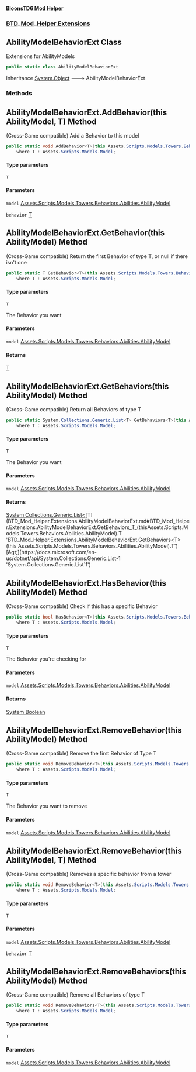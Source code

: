 #### [BloonsTD6 Mod Helper](index.md 'index')
### [BTD_Mod_Helper.Extensions](index.md#BTD_Mod_Helper.Extensions 'BTD_Mod_Helper.Extensions')

## AbilityModelBehaviorExt Class

Extensions for AbilityModels

```csharp
public static class AbilityModelBehaviorExt
```

Inheritance [System.Object](https://docs.microsoft.com/en-us/dotnet/api/System.Object 'System.Object') &#129106; AbilityModelBehaviorExt
### Methods

<a name='BTD_Mod_Helper.Extensions.AbilityModelBehaviorExt.AddBehavior_T_(thisAssets.Scripts.Models.Towers.Behaviors.Abilities.AbilityModel,T)'></a>

## AbilityModelBehaviorExt.AddBehavior<T>(this AbilityModel, T) Method

(Cross-Game compatible) Add a Behavior to this model

```csharp
public static void AddBehavior<T>(this Assets.Scripts.Models.Towers.Behaviors.Abilities.AbilityModel model, T behavior)
    where T : Assets.Scripts.Models.Model;
```
#### Type parameters

<a name='BTD_Mod_Helper.Extensions.AbilityModelBehaviorExt.AddBehavior_T_(thisAssets.Scripts.Models.Towers.Behaviors.Abilities.AbilityModel,T).T'></a>

`T`
#### Parameters

<a name='BTD_Mod_Helper.Extensions.AbilityModelBehaviorExt.AddBehavior_T_(thisAssets.Scripts.Models.Towers.Behaviors.Abilities.AbilityModel,T).model'></a>

`model` [Assets.Scripts.Models.Towers.Behaviors.Abilities.AbilityModel](https://docs.microsoft.com/en-us/dotnet/api/Assets.Scripts.Models.Towers.Behaviors.Abilities.AbilityModel 'Assets.Scripts.Models.Towers.Behaviors.Abilities.AbilityModel')

<a name='BTD_Mod_Helper.Extensions.AbilityModelBehaviorExt.AddBehavior_T_(thisAssets.Scripts.Models.Towers.Behaviors.Abilities.AbilityModel,T).behavior'></a>

`behavior` [T](BTD_Mod_Helper.Extensions.AbilityModelBehaviorExt.md#BTD_Mod_Helper.Extensions.AbilityModelBehaviorExt.AddBehavior_T_(thisAssets.Scripts.Models.Towers.Behaviors.Abilities.AbilityModel,T).T 'BTD_Mod_Helper.Extensions.AbilityModelBehaviorExt.AddBehavior<T>(this Assets.Scripts.Models.Towers.Behaviors.Abilities.AbilityModel, T).T')

<a name='BTD_Mod_Helper.Extensions.AbilityModelBehaviorExt.GetBehavior_T_(thisAssets.Scripts.Models.Towers.Behaviors.Abilities.AbilityModel)'></a>

## AbilityModelBehaviorExt.GetBehavior<T>(this AbilityModel) Method

(Cross-Game compatible) Return the first Behavior of type T, or null if there isn't one

```csharp
public static T GetBehavior<T>(this Assets.Scripts.Models.Towers.Behaviors.Abilities.AbilityModel model)
    where T : Assets.Scripts.Models.Model;
```
#### Type parameters

<a name='BTD_Mod_Helper.Extensions.AbilityModelBehaviorExt.GetBehavior_T_(thisAssets.Scripts.Models.Towers.Behaviors.Abilities.AbilityModel).T'></a>

`T`

The Behavior you want
#### Parameters

<a name='BTD_Mod_Helper.Extensions.AbilityModelBehaviorExt.GetBehavior_T_(thisAssets.Scripts.Models.Towers.Behaviors.Abilities.AbilityModel).model'></a>

`model` [Assets.Scripts.Models.Towers.Behaviors.Abilities.AbilityModel](https://docs.microsoft.com/en-us/dotnet/api/Assets.Scripts.Models.Towers.Behaviors.Abilities.AbilityModel 'Assets.Scripts.Models.Towers.Behaviors.Abilities.AbilityModel')

#### Returns
[T](BTD_Mod_Helper.Extensions.AbilityModelBehaviorExt.md#BTD_Mod_Helper.Extensions.AbilityModelBehaviorExt.GetBehavior_T_(thisAssets.Scripts.Models.Towers.Behaviors.Abilities.AbilityModel).T 'BTD_Mod_Helper.Extensions.AbilityModelBehaviorExt.GetBehavior<T>(this Assets.Scripts.Models.Towers.Behaviors.Abilities.AbilityModel).T')

<a name='BTD_Mod_Helper.Extensions.AbilityModelBehaviorExt.GetBehaviors_T_(thisAssets.Scripts.Models.Towers.Behaviors.Abilities.AbilityModel)'></a>

## AbilityModelBehaviorExt.GetBehaviors<T>(this AbilityModel) Method

(Cross-Game compatible) Return all Behaviors of type T

```csharp
public static System.Collections.Generic.List<T> GetBehaviors<T>(this Assets.Scripts.Models.Towers.Behaviors.Abilities.AbilityModel model)
    where T : Assets.Scripts.Models.Model;
```
#### Type parameters

<a name='BTD_Mod_Helper.Extensions.AbilityModelBehaviorExt.GetBehaviors_T_(thisAssets.Scripts.Models.Towers.Behaviors.Abilities.AbilityModel).T'></a>

`T`

The Behavior you want
#### Parameters

<a name='BTD_Mod_Helper.Extensions.AbilityModelBehaviorExt.GetBehaviors_T_(thisAssets.Scripts.Models.Towers.Behaviors.Abilities.AbilityModel).model'></a>

`model` [Assets.Scripts.Models.Towers.Behaviors.Abilities.AbilityModel](https://docs.microsoft.com/en-us/dotnet/api/Assets.Scripts.Models.Towers.Behaviors.Abilities.AbilityModel 'Assets.Scripts.Models.Towers.Behaviors.Abilities.AbilityModel')

#### Returns
[System.Collections.Generic.List&lt;](https://docs.microsoft.com/en-us/dotnet/api/System.Collections.Generic.List-1 'System.Collections.Generic.List`1')[T](BTD_Mod_Helper.Extensions.AbilityModelBehaviorExt.md#BTD_Mod_Helper.Extensions.AbilityModelBehaviorExt.GetBehaviors_T_(thisAssets.Scripts.Models.Towers.Behaviors.Abilities.AbilityModel).T 'BTD_Mod_Helper.Extensions.AbilityModelBehaviorExt.GetBehaviors<T>(this Assets.Scripts.Models.Towers.Behaviors.Abilities.AbilityModel).T')[&gt;](https://docs.microsoft.com/en-us/dotnet/api/System.Collections.Generic.List-1 'System.Collections.Generic.List`1')

<a name='BTD_Mod_Helper.Extensions.AbilityModelBehaviorExt.HasBehavior_T_(thisAssets.Scripts.Models.Towers.Behaviors.Abilities.AbilityModel)'></a>

## AbilityModelBehaviorExt.HasBehavior<T>(this AbilityModel) Method

(Cross-Game compatible) Check if this has a specific Behavior

```csharp
public static bool HasBehavior<T>(this Assets.Scripts.Models.Towers.Behaviors.Abilities.AbilityModel model)
    where T : Assets.Scripts.Models.Model;
```
#### Type parameters

<a name='BTD_Mod_Helper.Extensions.AbilityModelBehaviorExt.HasBehavior_T_(thisAssets.Scripts.Models.Towers.Behaviors.Abilities.AbilityModel).T'></a>

`T`

The Behavior you're checking for
#### Parameters

<a name='BTD_Mod_Helper.Extensions.AbilityModelBehaviorExt.HasBehavior_T_(thisAssets.Scripts.Models.Towers.Behaviors.Abilities.AbilityModel).model'></a>

`model` [Assets.Scripts.Models.Towers.Behaviors.Abilities.AbilityModel](https://docs.microsoft.com/en-us/dotnet/api/Assets.Scripts.Models.Towers.Behaviors.Abilities.AbilityModel 'Assets.Scripts.Models.Towers.Behaviors.Abilities.AbilityModel')

#### Returns
[System.Boolean](https://docs.microsoft.com/en-us/dotnet/api/System.Boolean 'System.Boolean')

<a name='BTD_Mod_Helper.Extensions.AbilityModelBehaviorExt.RemoveBehavior_T_(thisAssets.Scripts.Models.Towers.Behaviors.Abilities.AbilityModel)'></a>

## AbilityModelBehaviorExt.RemoveBehavior<T>(this AbilityModel) Method

(Cross-Game compatible) Remove the first Behavior of Type T

```csharp
public static void RemoveBehavior<T>(this Assets.Scripts.Models.Towers.Behaviors.Abilities.AbilityModel model)
    where T : Assets.Scripts.Models.Model;
```
#### Type parameters

<a name='BTD_Mod_Helper.Extensions.AbilityModelBehaviorExt.RemoveBehavior_T_(thisAssets.Scripts.Models.Towers.Behaviors.Abilities.AbilityModel).T'></a>

`T`

The Behavior you want to remove
#### Parameters

<a name='BTD_Mod_Helper.Extensions.AbilityModelBehaviorExt.RemoveBehavior_T_(thisAssets.Scripts.Models.Towers.Behaviors.Abilities.AbilityModel).model'></a>

`model` [Assets.Scripts.Models.Towers.Behaviors.Abilities.AbilityModel](https://docs.microsoft.com/en-us/dotnet/api/Assets.Scripts.Models.Towers.Behaviors.Abilities.AbilityModel 'Assets.Scripts.Models.Towers.Behaviors.Abilities.AbilityModel')

<a name='BTD_Mod_Helper.Extensions.AbilityModelBehaviorExt.RemoveBehavior_T_(thisAssets.Scripts.Models.Towers.Behaviors.Abilities.AbilityModel,T)'></a>

## AbilityModelBehaviorExt.RemoveBehavior<T>(this AbilityModel, T) Method

(Cross-Game compatible) Removes a specific behavior from a tower

```csharp
public static void RemoveBehavior<T>(this Assets.Scripts.Models.Towers.Behaviors.Abilities.AbilityModel model, T behavior)
    where T : Assets.Scripts.Models.Model;
```
#### Type parameters

<a name='BTD_Mod_Helper.Extensions.AbilityModelBehaviorExt.RemoveBehavior_T_(thisAssets.Scripts.Models.Towers.Behaviors.Abilities.AbilityModel,T).T'></a>

`T`
#### Parameters

<a name='BTD_Mod_Helper.Extensions.AbilityModelBehaviorExt.RemoveBehavior_T_(thisAssets.Scripts.Models.Towers.Behaviors.Abilities.AbilityModel,T).model'></a>

`model` [Assets.Scripts.Models.Towers.Behaviors.Abilities.AbilityModel](https://docs.microsoft.com/en-us/dotnet/api/Assets.Scripts.Models.Towers.Behaviors.Abilities.AbilityModel 'Assets.Scripts.Models.Towers.Behaviors.Abilities.AbilityModel')

<a name='BTD_Mod_Helper.Extensions.AbilityModelBehaviorExt.RemoveBehavior_T_(thisAssets.Scripts.Models.Towers.Behaviors.Abilities.AbilityModel,T).behavior'></a>

`behavior` [T](BTD_Mod_Helper.Extensions.AbilityModelBehaviorExt.md#BTD_Mod_Helper.Extensions.AbilityModelBehaviorExt.RemoveBehavior_T_(thisAssets.Scripts.Models.Towers.Behaviors.Abilities.AbilityModel,T).T 'BTD_Mod_Helper.Extensions.AbilityModelBehaviorExt.RemoveBehavior<T>(this Assets.Scripts.Models.Towers.Behaviors.Abilities.AbilityModel, T).T')

<a name='BTD_Mod_Helper.Extensions.AbilityModelBehaviorExt.RemoveBehaviors_T_(thisAssets.Scripts.Models.Towers.Behaviors.Abilities.AbilityModel)'></a>

## AbilityModelBehaviorExt.RemoveBehaviors<T>(this AbilityModel) Method

(Cross-Game compatible) Remove all Behaviors of type T

```csharp
public static void RemoveBehaviors<T>(this Assets.Scripts.Models.Towers.Behaviors.Abilities.AbilityModel model)
    where T : Assets.Scripts.Models.Model;
```
#### Type parameters

<a name='BTD_Mod_Helper.Extensions.AbilityModelBehaviorExt.RemoveBehaviors_T_(thisAssets.Scripts.Models.Towers.Behaviors.Abilities.AbilityModel).T'></a>

`T`
#### Parameters

<a name='BTD_Mod_Helper.Extensions.AbilityModelBehaviorExt.RemoveBehaviors_T_(thisAssets.Scripts.Models.Towers.Behaviors.Abilities.AbilityModel).model'></a>

`model` [Assets.Scripts.Models.Towers.Behaviors.Abilities.AbilityModel](https://docs.microsoft.com/en-us/dotnet/api/Assets.Scripts.Models.Towers.Behaviors.Abilities.AbilityModel 'Assets.Scripts.Models.Towers.Behaviors.Abilities.AbilityModel')